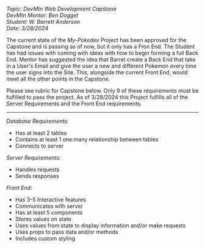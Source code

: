 _Topic: DevMtn Web Development Capstone_  
_DevMtn Mentor: Ben Dogget_  
_Student: W. Barrett Anderson_  
_Date: 3/28/2024_

The current state of the _My-Pokedex_ Project has been approved for the Capstone and is passing as of now, but it only has a Fron End. The Student has had issues with coming with ideas with how to begin forming a full Back End. Mentor has suggested the idea that Barret create a Back End that take in a User's Email and give the user a new and different Pokemon every time the user signs into the Site. This, alongside the current Front End, would meet all the other points in the Capstone.

Please see rubric for Capstone below. Only 9 of these requirements must be fulfilled to pass the project. As of 3/28/2024 this Project fulfills all of the Server Requirements and the Front End requirements.

---

_Database Requirements:_

- Has at least 2 tables
- Contains at least 1 one:many relationship between tables
- Connects to server

_Server Requirements:_

- Handles requests
- Sends responses

_Front End:_

- Has 3-5 Interactive features
- Communicates with server
- Has at least 5 components
- Stores values on state
- Uses values from state to display information and/or make requests
- Uses props to pass data and/or methods
- Includes custom styling

